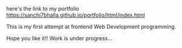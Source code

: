 here's the link to my portfolio
https://sanchi7bhalla.github.io/portfolio/html/index.html

This is my first attempt at frontend Web Development programming. 

Hope you like it!!
Work is under progress...
